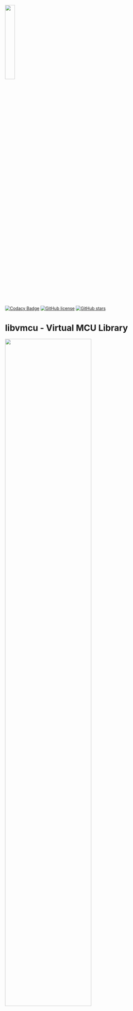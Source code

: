 <img src="https://raw.githubusercontent.com/Milo-D/MDX-Assembly-Debugger/master/images/libvmcu_logo.svg" width="25%">

[![Codacy Badge](https://api.codacy.com/project/badge/Grade/5964af10f14742d19d0be39f8b3e10b6)](https://www.codacy.com/manual/Milo-D/MDX-Assembly-Debugger?utm_source=github.com&amp;utm_medium=referral&amp;utm_content=Milo-D/MDX-Assembly-Debugger&amp;utm_campaign=Badge_Grade)
[![GitHub license](https://img.shields.io/github/license/Milo-D/MDX-Assembly-Debugger.svg)](https://github.com/Milo-D/MDX-Assembly-Debugger.git/blob/master/LICENSE)
[![GitHub stars](https://img.shields.io/github/stars/Milo-D/MDX-Assembly-Debugger.svg?style=social&label=Star&maxAge=2592000)](https://GitHub.com/Milo-D/MDX-Assembly-Debugger/stargazers/)

# libvmcu - Virtual MCU Library

<img src="https://raw.githubusercontent.com/Milo-D/libvmcu-Virtual-MCU-Library/master/images/libvmcu_architecture.svg" width="75%">

libvmcu is a small engine for static and dynamic analysis of AVR Microcontroller binaries.

It takes care of the preparation of raw data, which can then be further processed by other programs. 
The goal here is to make it possible to interact programmatically with AVR source code.

libvmcu can be used to

- create (regression) tests for embedded systems
- perform binary analysis on AVR programs
- build debuggers and simulators
- explore disassembly

**Note: This library is still in development.**

### Table of Contents
[I Features](#Features)

[II Examples](#Examples)

[III Showcase](#Showcase)

[IV How VMCU works](#How-libvmcu-works)

[V Setup VMCU](#Setup)

[VI Supported MCUs](#Supported-Microcontroller)

[VII Dynamic Analysis](#Dynamic-Analysis)

[VIII Static Analysis](#Static-Analysis)

[IX Instruction-Set](#Instructions)

[X Bindings](#Bindings)

[XI Contributing](#Contributing)

[XII Credits](#Credits)

[XIII Documentation](#Documentation)

# Features

### Take one step forward and one back

VMCU supports backstepping. You'll be able to simulate both, forth and back.
Note that backstepping will erase externally (via write_gpr, ...) added data.

### Cycle accurate realtime Simulation

Cycle accurate realtime simulation of the microcontroller including its peripherals.

### Decode, Decompose, Disassemble, Analyze

The pipeline offers an interface for each stage: decode, decompose, disassemble and analyze.
Stages can either operate on a single opcode or a whole binary. 

### Combine Static and Dynamic Analysis

Perform a static analysis on your binary to receive additional information, 
for example which SFRs are used by the program. Then, use this information
to improve your dynamic analysis.

### No further dependencies

VMCU comes with no further dependencies, thus allowing easy setup and easy usage.

# Examples

#### Extracting details from opcode

```c
/* 0xd8e0 (little endian) <=> ldi r29, 0x08 */

int main(const int argc, const char **argv) {
    
    /* initialize a device model */
    vmcu_model_t *m328p = vmcu_model_ctor(VMCU_DEVICE_M328P);
    
    vmcu_instr_t instr;
    vmcu_disassemble_bytes(0xd8e0, &instr, m328p);
    
    const VMCU_IKEY key    = instr.key;      // VMCU_IKEY_LDI
    const VMCU_GROUP grp   = instr.group;    // VMCU_GROUP_TRANSFER
    
    const uint32_t opcode  = instr.opcode;   // 0xe0d8 (big endian)
    const uint16_t addr    = instr.addr;     // 0x0000 (undefined)

    const bool dword       = instr.dword;    // false
    const bool exec        = instr.exec;     // true

    const char *mnemonic   = instr.mnem;     // ldi r29, 0x08

    vmcu_operand_t *src    = &instr.src;     // source operand
    vmcu_operand_t *dest   = &instr.dest;    // destination operand

    VMCU_OP src_type       = src->type;      // VMCU_OP_IMM8
    VMCU_OP dest_type      = dest->type;     // VMCU_OP_REGISTER

    const uint8_t src_val  = src->value;     // 0x08
    const uint8_t dest_val = dest->value;    // (R)29
    
    free(instr.mnem);
    vmcu_model_dtor(m328p);
    
    return EXIT_SUCCESS;
}
```

#### Printing disassembly of an intel hex file

```c
int main(const int argc, const char **argv) {
    
    /* ignoring checks for this example */
    vmcu_model_t  *m328p  = vmcu_model_ctor(VMCU_DEVICE_M328P); 
    vmcu_report_t *report = vmcu_analyze_ihex("file.hex", m328p);
    
    for(int32_t i = 0; i < report->progsize; i++)
        printf("%s\n", report->disassembly[i].mnem);
    
    vmcu_report_dtor(report);
    vmcu_model_dtor(m328p);
    
    return EXIT_SUCCESS;
}
```

```assembly
ldd r24, Y+1              ; R24 <- DATA[Y+1]
ldd r25, Y+2              ; R25 <- DATA[Y+2]
sbiw r25:r24, 0x14        ; R25:R24 <- R25:R24 - 0x14
brlt -55                  ; (N ^ V = 1): PC <- PC - 0x37 + 1
ldi r24, 0x00             ; R24 <- 0x00
ldi r25, 0x00             ; R25 <- 0x00
```

#### Printing interrupt vectors and their xref-to

```c
int main(const int argc, const char **argv) {

    /* ignoring checks for this example */
    vmcu_model_t  *m328p  = vmcu_model_ctor(VMCU_DEVICE_M328P); 
    vmcu_report_t *report = vmcu_analyze_ihex("file.hex", m328p);

    for(int32_t i = 0; i < report->n_vector; i++) {

        vmcu_vector_t *vect = &report->vector[i];
        vmcu_instr_t  *isr  = vect->xto->i;
        
        printf("Vector ID %d @ 0x%04x\n", vect->id, vect->addr);
        printf(" interrupt service routine at 0x%04x", isr->addr);
        printf("\n\n");
    }
    
    vmcu_report_dtor(report);
    vmcu_model_dtor(m328p);
    
    return EXIT_SUCCESS;
}
```

```assembly
Vector ID 16 @ 0x0020
 interrupt service routine at 0x03f5

Vector ID 17 @ 0x0022
 interrupt service routine at 0x008a

Vector ID 18 @ 0x0024
 interrupt service routine at 0x03c3

Vector ID 19 @ 0x0026
 interrupt service routine at 0x039d
```

#### Printing potential labels

```c
int main(const int argc, const char **argv) {
    
    /* ignoring checks for this example */
    vmcu_model_t  *m328p  = vmcu_model_ctor(VMCU_DEVICE_M328P); 
    vmcu_report_t *report = vmcu_analyze_ihex("file.hex", m328p);
    
    for(int32_t i = 0; i < report->n_label; i++) {
        
        vmcu_label_t *lx = &report->label[i];
        
        printf("Label ID: %d, ", lx->id);
        printf("Address: 0x%04x\n", lx->addr);
    }
    
    vmcu_report_dtor(report);
    vmcu_model_dtor(m328p);
    
    return EXIT_SUCCESS;
}
```

```console
Label ID: 0, Address: 0x0000
Label ID: 1, Address: 0x011b
Label ID: 2, Address: 0x014d
Label ID: 3, Address: 0x0159
Label ID: 4, Address: 0x015b
Label ID: 5, Address: 0x0162
```

#### Printing xrefs of potential labels

```c
int main(const int argc, const char **argv) {
    
    /* ignoring checks for this example */
    vmcu_model_t  *m328p  = vmcu_model_ctor(VMCU_DEVICE_M328P); 
    vmcu_report_t *report = vmcu_analyze_ihex("file.hex", m328p);
    
    for(int32_t i = 0; i < report->n_label; i++) {

        vmcu_label_t *lx = &report->label[i];
        printf("0x%04x\tL%d\n\n", lx->addr, lx->id);

        for(int32_t j = 0; j < lx->n_xref; j++) {

            vmcu_xref_t *x = &lx->xref[j];

            printf(" xref from 0x%04x ", x->p->addr);
            printf("%s\n", x->p->mnem);
        }

        printf("\n");
    }
    
    vmcu_report_dtor(report);
    vmcu_model_dtor(m328p);
    
    return EXIT_SUCCESS;
}
```

```assembly
0x04c6  L75

 xref from 0x04a1 call +1222                ; PC <- 0x4c6
 xref from 0x0a84 call +1222                ; PC <- 0x4c6
 xref from 0x0b5c call +1222                ; PC <- 0x4c6

0x04e2  L76

 xref from 0x05d4 rjmp -243                 ; PC <- PC - 0xf3 + 1

0x05d0  L77

 xref from 0x04e1 rjmp +238                 ; PC <- PC + 0xee + 1
```

#### Printing xrefs of special function registers 

```c
int main(const int argc, const char **argv) {

    /* ignoring checks for this example */
    vmcu_model_t  *m328p  = vmcu_model_ctor(VMCU_DEVICE_M328P); 
    vmcu_report_t *report = vmcu_analyze_ihex("file.hex", m328p);

    for(int32_t i = 0; i < report->n_sfr; i++) {

        vmcu_sfr_t *sfr = &report->sfr[i];
        printf("SFR ID: %d\n\n", sfr->id);

        for(int32_t j = 0; j < sfr->n_xref; j++) {

            vmcu_xref_t *x = &sfr->xref[j];

            printf(" xref from 0x%04x ", x->p->addr);
            printf("%s\n", x->p->mnem);
        }

        printf("\n");
    }

    vmcu_report_dtor(report);
    vmcu_model_dtor(m328p);
    
    return EXIT_SUCCESS;
}
```

```assembly
SFR ID: 17
       
 xref from 0x00f4 sbi 0x1f, 2               ; IO[1f, 2] <- 0x01
 xref from 0x00f5 sbi 0x1f, 1               ; IO[1f, 1] <- 0x01
 
SFR ID: 50

 xref from 0x004c sts 0x006e, r1            ; DATA[0x6e] <- R1
 xref from 0x0051 lds r24, 0x006e           ; R24 <- DATA[0x6e]
 xref from 0x0054 sts 0x006e, r24           ; DATA[0x6e] <- R24
```

# Showcase

![mdx_debug](https://user-images.githubusercontent.com/46600932/104666434-33f9da80-56d4-11eb-882b-724b13536412.png)
<sup>A small debugger written with libvmcu</sup>

![vcd_showcase](https://user-images.githubusercontent.com/46600932/109825592-430ffa00-7c3a-11eb-9af3-26175b962ef2.png)
<sup>VCD-Trace Tool by pointbazaar</sup>

# How libvmcu works

### Device Models

A device model is an abstraction over a microcontroller type. It contains MCU specific
data, like memory sections and layouts.

Each implementation of a microcontroller has a device loader which fills the 
device model with data. The device model is then used to supply the
analyzer pipeline with all the relevant data it needs.

### Analyzer Pipeline

**Stage 0:** The very first stage is the decoder. The decoder tries to decode the given Hex File.

**Stage 1:** Once the binary has been decoded successfully, the data will be sent to the decomposer, so that 
operands can be extracted and classified.

**Stage 2:** In this stage, the disassembler receives the result of Stage 0 and Stage 1 in order to generate 
mnemonics and some comments.

**Stage 3:** Now the analyzer comes into play. The analyzer takes all the data from the previous three steps 
and performs a static analysis on it. It then generates a report and returns it, so that
a virtual microcontroller can be initialized in order to start a dynamic analysis.

### Virtual System - Core

The virtual system core consists of following components:

**GPRs -** A set of general purpose registers (r0 - r31)

**SREG -** Status Register of the microcontroller

**FLASH -** Storage for program data.

**DATA -** The dataspace contains mapped GPRs, mapped SFRs and SRAM.

**I/O -** This module updates the peripherals and interrupts.

### Virtual System - Peripherals

Peripherals and interrupts are managed by the I/O module (core).

# Setup

Currently this library comes with two headers, both can be found in engine/include/libvmcu:

- libvmcu_analyzer.h  (static analysis)
- libvmcu_system.h    (dynamic analysis, simulation)

Let's say, we have a file called driver.c on top level of this repository 
and we want to link it with libvmcu:

#### Include libvmcu headers
```c
#include "libvmcu_analyzer.h"
#include "libvmcu_system.h"

int main(void) {
    
    return 0;
}
```

#### Build libvmcu
```console
You@Terminal:~$ make clean all
```

#### Build driver object
```console
You@Terminal:~$ gcc -Iengine/include/libvmcu/ -c driver.c -o driver.o
```

#### Link with libvmcu (do not forget -lm)
```console
You@Terminal:~$ gcc -o driver driver.o -L/build/apps/ -lvmcu -lm
```

That's it. If you face issues, take look at some examples in the driver/ directory.

# Supported Microcontroller

libvmcu tries to support as many AVR types as possible for static analysis. The
dynamic analysis is currently only planned for the ATmega328 family but may be extended
in the future.

It should be pretty easy to add new microcontrollers to the static analysis. For more information
take a look at engine/*/arch/

#### Supported MCUs for static analysis

- [ ] AVR Device Core
  - [ ] ATtiny15
  - [ ] ...
  
- [ ] AVRe Device Core
  - [ ] ATtiny1634
  - [ ] ...
  
- [ ] AVRe+ Device Core
  - [x] ATmega328(P)
  - [ ] ...
  
- [ ] AVRxm Device Core
  - [ ] ATxmega128A1
  - [ ] ...
  
- [ ] AVRxt Device Core
  - [ ] ATtiny827
  - [ ] ...
  
- [ ] AVRrc Device Core
  - [ ] ATtiny10
  - [ ] ...

#### Supported MCUs for dynamic analysis

- [x] ATmega328(P)
- [ ] ATmega168
- [ ] ATmega88
- [ ] ATmega48

# Static Analysis

- [x] Disassembler
- [x] Cross references (xref-from)
- [ ] analyzer flags

- [x] Decompose and classify instructions
  - [x] instruction groups
  - [x] operands and operand types

- [x] Analyzer for AVR binaries
   - [x] Label analysis
   - [x] Vector analysis  
   - [ ] Function analysis
   - [ ] ISR analysis
   - [x] SFR analysis
   - [ ] Cycle analysis
   - [ ] ...

- [ ] Format Reader
    - [x] intel hex
    - [ ] motorola hex
    - [ ] bin
    - [ ] elf 

# Dynamic Analysis

- [x] Backstepping
- [x] Interrupt support
- [x] cycle accurate realtime simulation
- [x] Support for 133 AVR assembly instructions
  

- [x] Accurate simulation of internal peripherals
    - [x] 8-bit Timer (partial)
    - [ ] 16-bit Timer
    - [x] EEPROM
    - [ ] UART
    - [ ] SPI
    - [ ] WDT
    - [ ] ...

# Instructions
Currently VMCU supports: ~ 133 Instructions. Some few instructions are implemented as 'nop'
instructions, therefore, have no real functionality. These instructions will be implemented
as soon as possible. Following instructions require further work:

- WDR
- ELPM
- DES
- SLEEP
- SPM
- BREAK

All other assembly instructions are working just fine.

# Bindings

- [x] Java
- [ ] Python

libvmcu has Java bindings for basic functionalities. For more information
take a look at bindings/java/

Also note that, bindings might not always work with the latest version due to development
of the engine.

# Contributing

| Engine                                       | Drivers                                        | Bindings                                       |Testing                                       |
|:--------------------------------------------:|:----------------------------------------------:|:----------------------------------------------:|:--------------------------------------------:|
| <span style="color:red">closed for PR</span> | <span style="color:green">open for PR</span>   | <span style="color:green">open for PR</span>   | <span style="color:green">open for PR</span>

# Credits

1) Huge thanks to <a href="https://alexander-hansen.dev">Alexander Hansen</a> for the new logo and architecture diagram. :)

# Documentation

The wiki will be updated as soon as possible. The libvmcu header files are documented, too.
